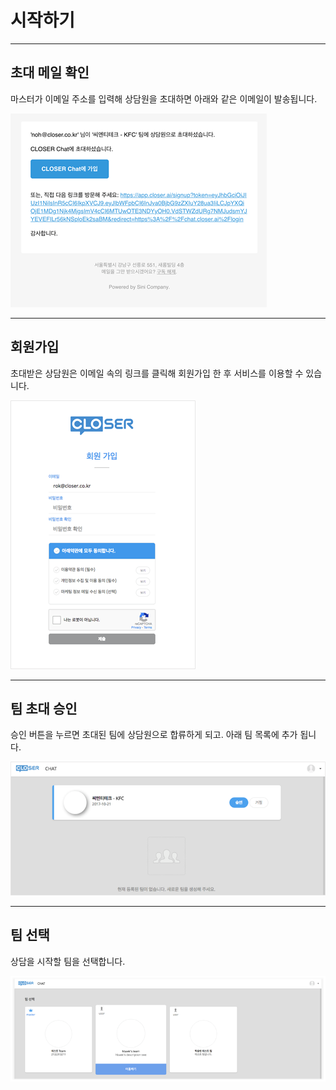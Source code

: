 # 시작하기

---

## 초대 메일 확인

마스터가 이메일 주소를 입력해 상담원을 초대하면 아래와 같은 이메일이 발송됩니다.

![](/assets/chat_invitation_mail.png)

---

## 회원가입

초대받은 상담원은 이메일 속의 링크를 클릭해 회원가입 한 후 서비스를 이용할 수 있습니다.

![](/assets/invitation_signup.png)

---

## 팀 초대 승인

승인 버튼을 누르면 초대된 팀에 상담원으로 합류하게 되고. 아래 팀 목록에 추가 됩니다.

![](/assets/chat_join_team.png)

---

## 팀 선택

상담을 시작할 팀을 선택합니다.

![](/assets/chat_team_list.png)


